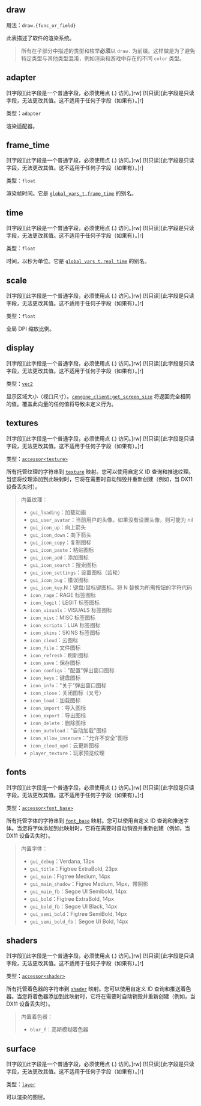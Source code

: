 ## draw

用法：`draw.{func_or_field}`

此表描述了软件的渲染系统。

> 所有在子部分中描述的类型和枚举**必须**以 `draw.` 为前缀。这样做是为了避免特定类型与其他类型混淆，例如渲染和游戏中存在的不同 `color` 类型。

## adapter

[![字段][此字段是一个普通字段，必须使用点 (.) 访问。]rw]
[![只读][此字段是只读字段，无法更改其值。这不适用于任何子字段（如果有）。]r]

类型：`adapter`

渲染适配器。

## frame_time

[![字段][此字段是一个普通字段，必须使用点 (.) 访问。]rw]
[![只读][此字段是只读字段，无法更改其值。这不适用于任何子字段（如果有）。]r]

类型：`float`

渲染帧时间。它是 [`global_vars_t.frame_time`](/api/game/global-vars-t?id=frame_time "类型：float") 的别名。

## time

[![字段][此字段是一个普通字段，必须使用点 (.) 访问。]rw]
[![只读][此字段是只读字段，无法更改其值。这不适用于任何子字段（如果有）。]r]

类型：`float`

时间，以秒为单位。它是 [`global_vars_t.real_time`](/api/game/global-vars-t?id=real_time "类型：float") 的别名。

## scale

[![字段][此字段是一个普通字段，必须使用点 (.) 访问。]rw]
[![只读][此字段是只读字段，无法更改其值。这不适用于任何子字段（如果有）。]r]

类型：`float`

全局 DPI 缩放比例。

## display

[![字段][此字段是一个普通字段，必须使用点 (.) 访问。]rw]
[![只读][此字段是只读字段，无法更改其值。这不适用于任何子字段（如果有）。]r]

类型：[`vec2`](/api/draw/common-types/vec2 "此类型是在渲染系统中使用的二维向量。")

显示区域大小（视口尺寸）。[`cengine_client:get_screen_size`](/api/game/cengine-client?id=get_screen_size "返回客户端窗口屏幕尺寸。") 将返回完全相同的值。覆盖此向量的任何值将导致未定义行为。

## textures

[![字段][此字段是一个普通字段，必须使用点 (.) 访问。]rw]
[![只读][此字段是只读字段，无法更改其值。这不适用于任何子字段（如果有）。]r]

类型：[`accessor<texture>`](/api/draw/common-types/accessor "此类型表示一种安全访问映射的方式。")

所有托管纹理的字符串到 [`texture`](/api/draw/managed/texture "此类型表示一个纹理对象。") 映射。您可以使用自定义 ID 查询和推送纹理。当您将纹理添加到此映射时，它将在需要时自动销毁并重新创建（例如，当 DX11 设备丢失时）。

> 内置纹理：
> * `gui_loading`：加载动画
> * `gui_user_avatar`：当前用户的头像。如果没有设置头像，则可能为 nil
> * `gui_icon_up`：向上箭头
> * `gui_icon_down`：向下箭头
> * `gui_icon_copy`：复制图标
> * `gui_icon_paste`：粘贴图标
> * `gui_icon_add`：添加图标
> * `gui_icon_search`：搜索图标
> * `gui_icon_settings`：设置图标（齿轮）
> * `gui_icon_bug`：错误图标
> * `gui_icon_key`.N：键盘/鼠标键图标。将 N 替换为所需按钮的字符代码
> * `icon_rage`：RAGE 标签图标
> * `icon_legit`：LEGIT 标签图标
> * `icon_visuals`：VISUALS 标签图标
> * `icon_misc`：MISC 标签图标
> * `icon_scripts`：LUA 标签图标
> * `icon_skins`：SKINS 标签图标
> * `icon_cloud`：云图标
> * `icon_file`：文件图标
> * `icon_refresh`：刷新图标
> * `icon_save`：保存图标
> * `icon_configs`："配置"弹出窗口图标
> * `icon_keys`：键盘图标
> * `icon_info`："关于"弹出窗口图标
> * `icon_close`：关闭图标（叉号）
> * `icon_load`：加载图标
> * `icon_import`：导入图标
> * `icon_export`：导出图标
> * `icon_delete`：删除图标
> * `icon_autoload`："自动加载"图标
> * `icon_allow_insecure`："允许不安全"图标
> * `icon_cloud_upd`：云更新图标
> * `player_texture`：玩家预览纹理

## fonts

[![字段][此字段是一个普通字段，必须使用点 (.) 访问。]rw]
[![只读][此字段是只读字段，无法更改其值。这不适用于任何子字段（如果有）。]r]

类型：[`accessor<font_base>`](/api/draw/common-types/accessor "此类型表示一种安全访问映射的方式。")

所有托管字体的字符串到 [`font_base`](/api/draw/managed/font-base "此类型是字体类型的基类。您不能创建此类的实例。而是使用子类型。") 映射。您可以使用自定义 ID 查询和推送字体。当您将字体添加到此映射时，它将在需要时自动销毁并重新创建（例如，当 DX11 设备丢失时）。

> 内置字体：
> * `gui_debug`：Verdana, 13px
> * `gui_title`：Figtree ExtraBold, 23px
> * `gui_main`：Figtree Medium, 14px
> * `gui_main_shadow`：Figree Medium, 14px，带阴影
> * `gui_main_fb`：Segoe UI Semibold, 14px
> * `gui_bold`：Figtree ExtraBold, 14px
> * `gui_bold_fb`：Segoe UI Black, 14px
> * `gui_semi_bold`：Figtree SemiBold, 14px
> * `gui_semi_bold_fb`：Segoe UI Bold, 14px

## shaders

[![字段][此字段是一个普通字段，必须使用点 (.) 访问。]rw]
[![只读][此字段是只读字段，无法更改其值。这不适用于任何子字段（如果有）。]r]

类型：[`accessor<shader>`](/api/draw/common-types/accessor "此类型表示一种安全访问映射的方式。")

所有托管着色器的字符串到 [`shader`](/api/draw/managed/shader "此类型表示一个着色器。HLSL 文档") 映射。您可以使用自定义 ID 查询和推送着色器。当您将着色器添加到此映射时，它将在需要时自动销毁并重新创建（例如，当 DX11 设备丢失时）。

> 内置着色器：
> * `blur_f`：高斯模糊着色器

## surface

[![字段][此字段是一个普通字段，必须使用点 (.) 访问。]rw]
[![只读][此字段是只读字段，无法更改其值。这不适用于任何子字段（如果有）。]r]

类型：[`layer`](/api/draw/layer "层是一种用于存储渲染命令、顶点和索引数据的类型。这是推送形状和控制渲染状态的唯一方法。")

可以渲染的图层。
```